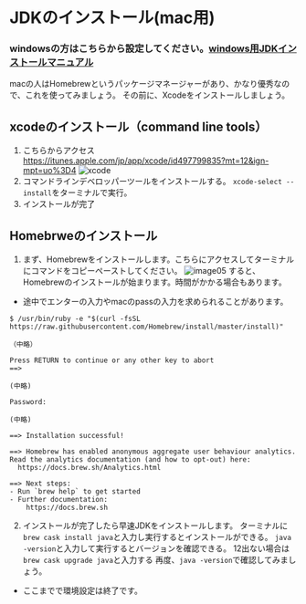 # JDKのインストール(mac用)  
### windowsの方はこちらから設定してください。[windows用JDKインストールマニュアル](https://github.com/shikari-s/installJDK)
macの人はHomebrewというパッケージマネージャーがあり、かなり優秀なので、これを使ってみましょう。
その前に、Xcodeをインストールしましょう。
## xcodeのインストール（command line tools）
1. こちらからアクセス https://itunes.apple.com/jp/app/xcode/id497799835?mt=12&ign-mpt=uo%3D4
![xcode](https://github.com/Yoshiki-Yamada/ProjectMember2019/blob/master/image06.png "image06")
2. コマンドラインデベロッパーツールをインストールする。
```xcode-select --install```をターミナルで実行。
3. インストールが完了
## Homebrweのインストール
1. まず、Homebrewをインストールします。こちらにアクセスしてターミナルにコマンドをコピーペーストしてください。
![image05](https://github.com/Yoshiki-Yamada/ProjectMember2019/blob/master/image05.png "image05")
すると、Homebrewのインストールが始まります。時間がかかる場合もあります。
- 途中でエンターの入力やmacのpassの入力を求められることがあります。
```
$ /usr/bin/ruby -e "$(curl -fsSL https://raw.githubusercontent.com/Homebrew/install/master/install)"

（中略）

Press RETURN to continue or any other key to abort
==>

(中略)

Password:

(中略)

==> Installation successful!

==> Homebrew has enabled anonymous aggregate user behaviour analytics.
Read the analytics documentation (and how to opt-out) here:
  https://docs.brew.sh/Analytics.html

==> Next steps:
- Run `brew help` to get started
- Further documentation:
    https://docs.brew.sh
  ```

2. インストールが完了したら早速JDKをインストールします。
ターミナルに`brew cask install java`と入力し実行するとインストールができる。
`java -version`と入力して実行するとバージョンを確認できる。
12出ない場合は`brew cask upgrade java`と入力する
再度、`java -version`で確認してみましょう。
- ここまでで環境設定は終了です。
